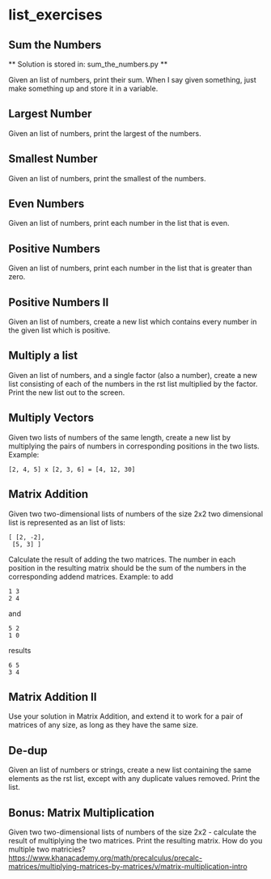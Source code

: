 # list_exercises

## Sum the Numbers

** Solution is stored in: sum_the_numbers.py **

Given an list of numbers, print their sum. When I say given something, just make something up and store it in a variable.

## Largest Number
Given an list of numbers, print the largest of the numbers.

## Smallest Number
Given an list of numbers, print the smallest of the numbers.

## Even Numbers
Given an list of numbers, print each number in the list that is even.

## Positive Numbers
Given an list of numbers, print each number in the list that is greater than zero.

## Positive Numbers II
Given an list of numbers, create a new list which contains every number in the given list which is positive.

## Multiply a list
Given an list of numbers, and a single factor (also a number), create a new list consisting of each of the numbers in the rst list multiplied by the factor. Print the
new list out to the screen.

## Multiply Vectors
Given two lists of numbers of the same length, create a new list by multiplying the pairs of numbers in corresponding positions in the two lists. Example:
```
[2, 4, 5] x [2, 3, 6] = [4, 12, 30]
```

## Matrix Addition
Given two two-dimensional lists of numbers of the size 2x2 two dimensional list is represented as an list of lists:
```
[ [2, -2],
 [5, 3] ]
```

Calculate the result of adding the two matrices. The number in each position in the resulting matrix should be the sum of the numbers in the corresponding
addend matrices. Example: to add
```
1 3
2 4
```

and

```
5 2
1 0
```

results 

```
6 5
3 4
```

## Matrix Addition II
Use your solution in Matrix Addition, and extend it to work for a pair of matrices of any size, as long as they have the same size.

## De-dup
Given an list of numbers or strings, create a new list containing the same elements as the rst list, except with any duplicate values removed. Print the list.

## Bonus: Matrix Multiplication
Given two two-dimensional lists of numbers of the size 2x2 - calculate the result of multiplying the two matrices. Print the resulting matrix. How do you multiple two matricies? https://www.khanacademy.org/math/precalculus/precalc-matrices/multiplying-matrices-by-matrices/v/matrix-multiplication-intro
